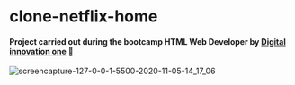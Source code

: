 # clone-netflix-home
#### Project carried out during the bootcamp HTML Web Developer by <a href="https://web.digitalinnovation.one/home">Digital innovation one</a> :rocket:



![screencapture-127-0-0-1-5500-2020-11-05-14_17_06](https://user-images.githubusercontent.com/54564103/98276098-3f15e900-1f74-11eb-9daa-2cb29cee2caf.png)
